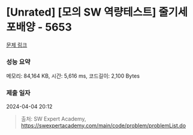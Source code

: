 # [Unrated] [모의 SW 역량테스트] 줄기세포배양 - 5653 

[문제 링크](https://swexpertacademy.com/main/code/problem/problemDetail.do?contestProbId=AWXRJ8EKe48DFAUo) 

### 성능 요약

메모리: 84,164 KB, 시간: 5,616 ms, 코드길이: 2,100 Bytes

### 제출 일자

2024-04-04 20:12



> 출처: SW Expert Academy, https://swexpertacademy.com/main/code/problem/problemList.do